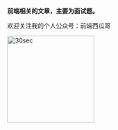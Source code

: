 **前端相关的文章，主要为面试题。**

欢迎关注我的个人公众号：前端西瓜哥

<img style="width: 200px;height:200px;" :src="$withBase('/img/公众号二维码.png')" alt="30sec">

